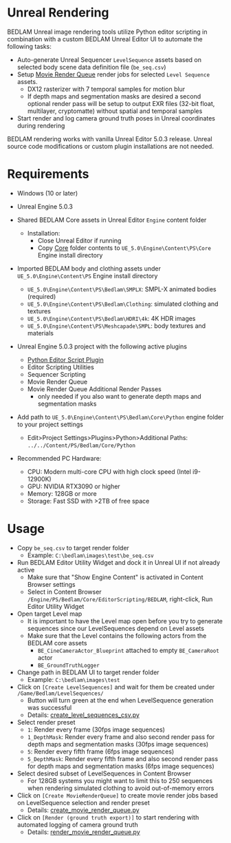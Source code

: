 # Unreal Rendering
BEDLAM Unreal image rendering tools utilize Python editor scripting in combination with a custom BEDLAM Unreal Editor UI to automate the following tasks:
+ Auto-generate Unreal Sequencer `LevelSequence` assets based on selected body scene data definition file (`be_seq.csv`)
+ Setup [Movie Render Queue](https://docs.unrealengine.com/5.0/en-US/render-cinematics-in-unreal-engine/) render jobs for selected `Level Sequence` assets.
    + DX12 rasterizer with 7 temporal samples for motion blur
    + If depth maps and segmentation masks are desired a second optional render pass will be setup to output EXR files (32-bit float, multilayer, cryptomatte) without spatial and temporal samples
+ Start render and log camera ground truth poses in Unreal coordinates during rendering

BEDLAM rendering works with vanilla Unreal Editor 5.0.3 release. Unreal source code modifications or custom plugin installations are not needed.

# Requirements
+ Windows (10 or later)
+ Unreal Engine 5.0.3
+ Shared BEDLAM Core assets in Unreal Editor `Engine` content folder
    + Installation: 
        + Close Unreal Editor if running
        + Copy [Core](Core/) folder contents to `UE_5.0\Engine\Content\PS\Core` Engine install directory

+ Imported BEDLAM body and clothing assets under `UE_5.0\Engine\Content\PS` Engine install directory
  + `UE_5.0\Engine\Content\PS\Bedlam\SMPLX`: SMPL-X animated bodies (required)
  + `UE_5.0\Engine\Content\PS\Bedlam\Clothing`: simulated clothing and textures
  + `UE_5.0\Engine\Content\PS\Bedlam\HDRI\4k`: 4K HDR images
  + `UE_5.0\Engine\Content\PS\Meshcapade\SMPL`: body textures and materials

+ Unreal Engine 5.0.3 project with the following active plugins
  + [Python Editor Script Plugin](https://docs.unrealengine.com/5.0/en-US/scripting-the-unreal-editor-using-python/)
  + Editor Scripting Utilities
  + Sequencer Scripting
  + Movie Render Queue
  + Movie Render Queue Additional Render Passes
    + only needed if you also want to generate depth maps and segmentation masks

+ Add path to `UE_5.0\Engine\Content\PS\Bedlam\Core\Python` engine folder to your project settings
    + Edit>Project Settings>Plugins>Python>Additional Paths: `../../Content/PS/Bedlam/Core/Python`

+ Recommended PC Hardware: 
  + CPU: Modern multi-core CPU with high clock speed (Intel i9-12900K)
  + GPU: NVIDIA RTX3090 or higher
  + Memory: 128GB or more
  + Storage: Fast SSD with >2TB of free space

# Usage
+ Copy `be_seq.csv` to target render folder
    + Example: `C:\bedlam\images\test\be_seq.csv`
+ Run BEDLAM Editor Utility Widget and dock it in Unreal UI if not already active
    + Make sure that "Show Engine Content" is activated in Content Browser settings
    + Select in Content Browser `/Engine/PS/Bedlam/Core/EditorScripting/BEDLAM`, right-click, Run Editor Utility Widget
+ Open target Level map
    + It is important to have the Level map open before you try to generate sequences since our LevelSequences depend on Level assets
    + Make sure that the Level contains the following actors from the BEDLAM core assets
        + `BE_CineCameraActor_Blueprint` attached to empty `BE_CameraRoot` actor
        + `BE_GroundTruthLogger`
+ Change path in BEDLAM UI to target render folder
    + Example: `C:\bedlam\images\test`
+ Click on `[Create LevelSequences]` and wait for them be created under `/Game/Bedlam/LevelSequences/`
    + Button will turn green at the end when LevelSequence generation was successful
    + Details: [create_level_sequences_csv.py](Core/Python/create_level_sequences_csv.py)
+ Select render preset
    + `1`: Render every frame (30fps image sequences)
    + `1_DepthMask`: Render every frame and also second render pass for depth maps and segmentation masks (30fps image sequences)
    + `5`: Render every fifth frame (6fps image sequences)
    + `5_DepthMask`: Render every fifth frame and also second render pass for depth maps and segmentation masks (6fps image sequences)
+ Select desired subset of LevelSequences in Content Browser
    + For 128GB systems you might want to limit this to 250 sequences when rendering simulated clothing to avoid out-of-memory errors
+ Click on `[Create MovieRenderQueue]` to create movie render jobs based on LevelSequence selection and render preset
    + Details: [create_movie_render_queue.py](Core/Python/create_movie_render_queue.py)
+ Click on `[Render (ground truth export)]` to start rendering with automated logging of camera ground truth
    + Details: [render_movie_render_queue.py](Core/Python/render_movie_render_queue.py)

